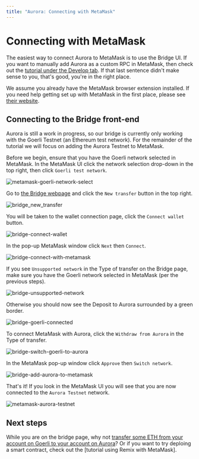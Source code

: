 ```yaml
---
title: "Aurora: Connecting with MetaMask"
---
```


# Connecting with MetaMask

The easiest way to connect Aurora to MetaMask is to use the Bridge UI.
If you want to manually add Aurora as a custom RPC in MetaMask, then check out the [tutorial under the Develop tab].
If that last sentence didn't make sense to you, that's good, you're in the right place.

We assume you already have the MetaMask browser extension installed.
If you need help getting set up with MetaMask in the first place, please see [their website](https://metamask.io/).

## Connecting to the Bridge front-end

Aurora is still a work in progress, so our bridge is currently only working with the Goerli Testnet (an Ethereum test network).
For the remainder of the tutorial we will focus on adding the Aurora Testnet to MetaMask.

Before we begin, ensure that you have the Goerli network selected in MetaMask.
In the MetaMask UI click the network selection drop-down in the top right, then click `Goerli test network`.

![metamask-goerli-network-select](../../_img/metamask_goerli_network_select.png)

Go to [the Bridge webpage](https://testnet.aurora.dev/bridge) and click the `New transfer` button in the top right.

![bridge_new_transfer](../../_img/bridge_new_transfer.png)

You will be taken to the wallet connection page, click the `Connect wallet` button.

![bridge-connect-wallet](../../_img/bridge_connect_wallet.png)

In the pop-up MetaMask window click `Next` then `Connect`.

![bridge-connect-with-metamask](../../_img/bridge_connect_with_metamask.png)

If you see `Unsupported network` in the Type of transfer on the Bridge page, make sure you have the Goerli network selected in MetaMask (per the previous steps).

![bridge-unsupported-network](../../_img/bridge_unsupported_network.png)

Otherwise you should now see the Deposit to Aurora surrounded by a green border.

![bridge-goerli-connected](../../_img/bridge_goerli_connected.png)

To connect MetaMask with Aurora, click the `Withdraw from Aurora` in the Type of transfer.

![bridge-switch-goerli-to-aurora](../../_img/bridge_switch_goerli_to_aurora.png)

In the MetaMask pop-up window click `Approve` then `Switch network`.

![bridge-add-aurora-to-metamask](../../_img/bridge_add_aurora_to_metamask.png)

That's it! If you look in the MetaMask UI you will see that you are now connected to the `Aurora Testnet` network.

![metamask-aurora-testnet](../../_img/metamask_aurora_testnet.png)

## Next steps

While you are on the bridge page, why not [transfer some ETH from your account on Goerli to your account on Aurora]?
Or if you want to try deploing a smart contract, check out the [tutorial using Remix with MetaMask].

[tutorial under the Develop tab]: ../../develop/start/metamask.md
[transfer some ETH from your account on Goerli to your account on Aurora]: ../bridge/eth.md
[tutorial using Remix withvi ~/.ssh/config MetaMask]: /develop/start/metamask.html#deploying-an-erc-20-token-using-remix
